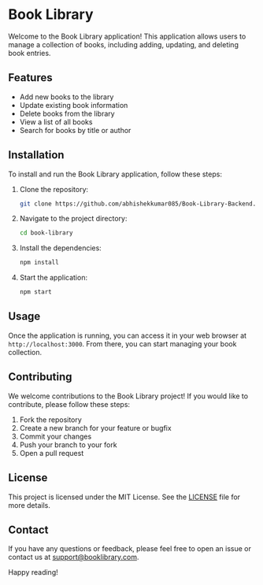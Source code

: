 # Book Library

Welcome to the Book Library application! This application allows users to manage a collection of books, including adding, updating, and deleting book entries.

## Features

- Add new books to the library
- Update existing book information
- Delete books from the library
- View a list of all books
- Search for books by title or author

## Installation

To install and run the Book Library application, follow these steps:

1. Clone the repository:
    ```sh
    git clone https://github.com/abhishekkumar085/Book-Library-Backend.git
    ```
2. Navigate to the project directory:
    ```sh
    cd book-library
    ```
3. Install the dependencies:
    ```sh
    npm install
    ```
4. Start the application:
    ```sh
    npm start
    ```

## Usage

Once the application is running, you can access it in your web browser at `http://localhost:3000`. From there, you can start managing your book collection.

## Contributing

We welcome contributions to the Book Library project! If you would like to contribute, please follow these steps:

1. Fork the repository
2. Create a new branch for your feature or bugfix
3. Commit your changes
4. Push your branch to your fork
5. Open a pull request

## License

This project is licensed under the MIT License. See the [LICENSE](LICENSE) file for more details.

## Contact

If you have any questions or feedback, please feel free to open an issue or contact us at support@booklibrary.com.

Happy reading!